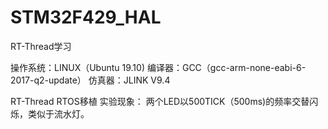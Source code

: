 # STM32F429_HAL
RT-Thread学习

操作系统：LINUX（Ubuntu 19.10)
编译器：GCC（gcc-arm-none-eabi-6-2017-q2-update）
仿真器：JLINK V9.4

RT-Thread RTOS移植
实验现象：
	两个LED以500TICK（500ms)的频率交替闪烁，类似于流水灯。

